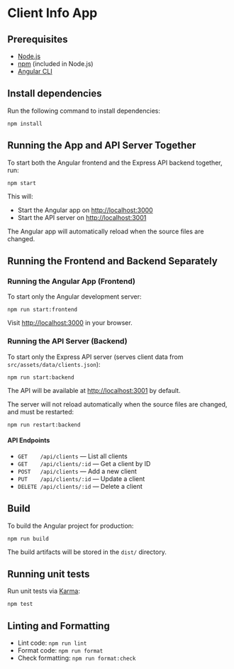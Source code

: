 # Client Info App

## Prerequisites

- [Node.js](https://nodejs.org/)
- [npm](https://www.npmjs.com/) (included in Node.js)
- [Angular CLI](https://cli.angular.io)

## Install dependencies

Run the following command to install dependencies:

```
npm install
```

## Running the App and API Server Together

To start both the Angular frontend and the Express API backend together, run:

```
npm start
```

This will:

- Start the Angular app on [http://localhost:3000](http://localhost:3000)
- Start the API server on [http://localhost:3001](http://localhost:3001)

The Angular app will automatically reload when the source files are changed.

## Running the Frontend and Backend Separately

### Running the Angular App (Frontend)

To start only the Angular development server:

```
npm run start:frontend
```

Visit [http://localhost:3000](http://localhost:3000) in your browser.

### Running the API Server (Backend)

To start only the Express API server (serves client data from `src/assets/data/clients.json`):

```
npm run start:backend
```

The API will be available at [http://localhost:3001](http://localhost:3001) by default.

The server will not reload automatically when the source files are changed, and must be restarted:

```
npm run restart:backend
```

#### API Endpoints

- `GET    /api/clients` — List all clients
- `GET    /api/clients/:id` — Get a client by ID
- `POST   /api/clients` — Add a new client
- `PUT    /api/clients/:id` — Update a client
- `DELETE /api/clients/:id` — Delete a client

## Build

To build the Angular project for production:

```
npm run build
```

The build artifacts will be stored in the `dist/` directory.

## Running unit tests

Run unit tests via [Karma](https://karma-runner.github.io):

```
npm test
```

## Linting and Formatting

- Lint code: `npm run lint`
- Format code: `npm run format`
- Check formatting: `npm run format:check`
